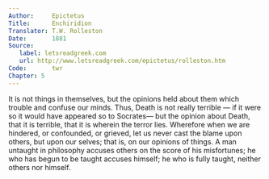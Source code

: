 ```yaml
---
Author:     Epictetus  
Title:      Enchiridion  
Translator: T.W. Rolleston  
Date:       1881  
Source:
   label: letsreadgreek.com
   url: http://www.letsreadgreek.com/epictetus/rolleston.htm
Code:       twr  
Chapter: 5
---
```


It is not things in themselves, but the opinions held about them which trouble
and confuse our minds. Thus, Death is not really terrible — if it were so it
would have appeared so to Socrates— but the opinion about Death, that it is
terrible, that it is wherein the terror lies. Wherefore when we are hindered,
or confounded, or grieved, let us never cast the blame upon others, but upon
our selves; that is, on our opinions of things. A man untaught in philosophy
accuses others on the score of his misfortunes; he who has begun to be taught
accuses himself; he who is fully taught, neither others nor himself.


